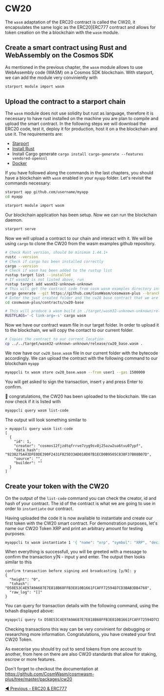 # CW20

The `wasm` adaptation of the ERC20 contract is called the CW20, it encapsulates the same logic as the ERC20|ERC777 contract and allows for token creation on the a blockchain with the `wasm` module. 

## Create a smart contract using  Rust and WebAssembly on the Cosmos SDK

As mentioned in the previous chapter, the `wasm` module allows to use WebAssembly code (WASM) on a Cosmos SDK blockchain. With starport, we can add the module very conviniently with

```bash
starport module import wasm
```

## Upload the contract to a starport chain

The `wasm` module does not use solidity but rust as language, therefore it is necessary to have rust installed on the machine you are plan to compile and upload the smart contract. In the following steps we will download the ERC20 code, test it, deploy it for production, host it on a the blockchain and use it.
The requirements are:

- [Starport](https://github.com/tendermint/starport)
- [Install Rust](https://www.rust-lang.org/)
- Install Cargo generate
`cargo install cargo-generate --features vendored-openssl`
- [Docker](https://www.docker.com/)

If you have followed along the commands in the last chapters, you should have a blockchain with `wasm` enabled in your `myapp` folder. Let's revisit the commands necessary:

```bash
starport app github.com/username/myapp
cd myapp
```

```bash
starport module import wasm
```

Our blockchain application has been setup. Now we can run the blockchain daemon.

```bash
starport serve
```

Now we will upload a contract to our chain and interact with it. We will be using `cargo` to clone the CW20 from the wasm examples github repository.

```bash
# Check Rust version, should be minimum 1.44.1+
rustc --version
# Check if cargo has been installed correctly
cargo --version
# Check if wasm has been added to the rustup list
rustup target list --installed
# If wasm32 is not listed above, run 
rustup target add wasm32-unknown-unknown
# This will get the contract code from cosm wasm examples directory into the name folder
cargo generate --git https://github.com/CosmWasm/cosmwasm-plus --branch master --name cosmwasm-plus
# Enter the just created folder and the cw20 base contract that we are interested int
cd cosmwasm-plus/contracts/cw20-base

# This will produce a wasm build in ./target/wasm32-unknown-unknown/release/cw20_base.wasm
RUSTFLAGS='-C link-arg=-s' cargo wasm
```

Now we have our contract wasm file in our target folder. In order to upload it to the blockchain, we will copy the contact to our current folder.

```bash
# Copies the contract to our current location
cp ../../target/wasm32-unknown-unknown/release/cw20_base.wasm .
```

We now have our `cw20_base.wasm` file in our current folder with the bytecode accordingly. We can upload the contract with the following command to our blockchain `myapp`

```bash
myappcli tx wasm store cw20_base.wasm --from user1 --gas 1500000
```

You will get asked to sign the transaction, insert `y` and press Enter to confirm.

:tada: congratulations, the CW20 has been uploaded to the blockchain.
We can now check if it is listed with

```bash
myappcli query wasm list-code
```

The output will look something similar to

```
> myappcli query wasm list-code
[
  {
    "id": 1,
    "creator": "cosmos12fjzdtqfrrve7zyg9sv8j25azw2ua6tvu07ypf",
    "data_hash": "9238275A43DFE0DE390F2431F825D33AD010D07B1ECD0B9505C838F37B08B07D",
    "source": "",
    "builder": ""
  }
]
```

## Create your token with the CW20

On the output of the `list-code` command you can check the creator, id and hash of your contract. The id of the contract is what we are going to use in order to `instantiate` our contract. 

Having uploaded the code it is now available to instantiate and create our first token with the CW20 smart contract. 
For demonstration purposes, let's name our CW20 Token XRP and print an arbitrary amount for testing purposes.

```bash
myappcli tx wasm instantiate 1 '{ "name": "xrp", "symbol": "XRP", "decimals": 8, "initial_balances": [ { "address": "cosmos12fjzdtqfrrve7zyg9sv8j25azw2ua6tvu07ypf", "amount": 10000000000 } ]}' --from user1 --label xrp --gas 1000000
```

When everything is successfull, you will be greeted with a message to confirm the transaction y|N - input y and enter.
The output then looks similar to this

```
confirm transaction before signing and broadcasting [y/N]: y
{
  "height": "0",
  "txhash": "D58E53C4E97A9A687E7E818B68FFB3E810B1661FCAFF72594D7CD3BAB3DB4760",
  "raw_log": "[]"
}
```

You can query for transaction details with the following command, using the txhash displayed above:

```bash
myappcli query tx D58E53C4E97A9A687E7E818B68FFB3E810B1661FCAFF72594D7CD3BAB3DB4760
```

Checking transactions this way can be very convinient for debugging or researching more information.
Congratulations, you have created your first CW20 Token.

As execerise you should try out to send tokens from one account to another, from here on there are also CW20 standards that allow for staking, escrow or more features.

Don't forget to checkout the documentation at https://github.com/CosmWasm/cosmwasm-plus/tree/master/packages/cw20

[◀️ Previous - ERC20 & ERC777](../../04_usecases/02_erc20/02_erc20.md)